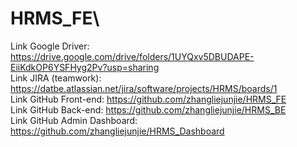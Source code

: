 # HRMS_FE\
Link Google Driver: https://drive.google.com/drive/folders/1UYQxv5DBUDAPE-EiiKdkOP6YSFHyg2Pv?usp=sharing<br/>
Link JIRA (teamwork): https://datbe.atlassian.net/jira/software/projects/HRMS/boards/1<br/>
Link GitHub Front-end: https://github.com/zhangliejunjie/HRMS_FE<br/>
Link GitHub Back-end: https://github.com/zhangliejunjie/HRMS_BE<br/>
Link GitHub Admin Dashboard: https://github.com/zhangliejunjie/HRMS_Dashboard<br/>
